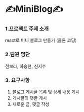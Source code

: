 # ✍️MiniBlog✍️


### 1.프로젝트 주제 소개 
react로 미니 블로그 만들기 (클론 코딩)

### 2.팀원 명단
천보라, 하승현, 신지수

### 3. 요구사항
1) 블로그 게시글 목록 및 상세 내용 게시
2) 게시글의 댓글 게시
3) 새로운 글, 댓글 작성


